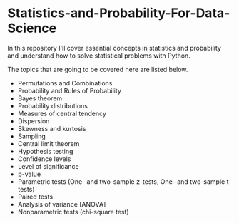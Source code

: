 # Statistics-and-Probability-For-Data-Science

In this repository I'll cover essential concepts in statistics and probability and understand how to solve statistical problems with Python.

The topics that are going to be covered here are listed below.
+ Permutations and Combinations
+ Probability and Rules of Probability
+ Bayes theorem
+ Probability distributions
+ Measures of central tendency
+ Dispersion
+ Skewness and kurtosis
+ Sampling
+ Central limit theorem
+ Hypothesis testing
+ Confidence levels
+ Level of significance
+ p-value
+ Parametric tests (One- and two-sample z-tests, One- and two-sample t-tests)
+ Paired tests
+ Analysis of variance [ANOVA]
+ Nonparametric tests (chi-square test)
